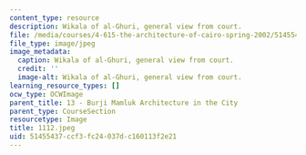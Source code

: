 ```yaml
---
content_type: resource
description: Wikala of al-Ghuri, general view from court.
file: /media/courses/4-615-the-architecture-of-cairo-spring-2002/51455437ccf3fc24037dc160113f2e21_1112.jpeg
file_type: image/jpeg
image_metadata:
  caption: Wikala of al-Ghuri, general view from court.
  credit: ''
  image-alt: Wikala of al-Ghuri, general view from court.
learning_resource_types: []
ocw_type: OCWImage
parent_title: 13 - Burji Mamluk Architecture in the City
parent_type: CourseSection
resourcetype: Image
title: 1112.jpeg
uid: 51455437-ccf3-fc24-037d-c160113f2e21
---
```


